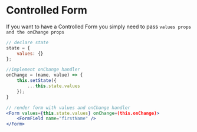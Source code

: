 # Controlled Form

If you want to have a Controlled Form you simply need to pass `values props and the onChange props`

```jsx
// declare state
state = {
    values: {}
};

//implement onChange handler
onChange = (name, value) => {
    this.setState({
        ...this.state.values
    });
}

// render form with values and onChange handler
<Form values={this.state.values} onChange=(this.onChange)>
    <FormField name="firstName" />
</Form>
```


